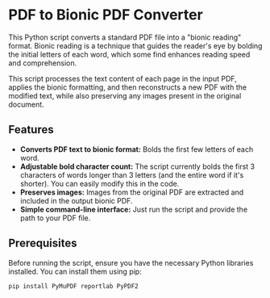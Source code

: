 # PDF to Bionic PDF Converter

This Python script converts a standard PDF file into a "bionic reading" format. Bionic reading is a technique that guides the reader's eye by bolding the initial letters of each word, which some find enhances reading speed and comprehension.

This script processes the text content of each page in the input PDF, applies the bionic formatting, and then reconstructs a new PDF with the modified text, while also preserving any images present in the original document.

## Features

* **Converts PDF text to bionic format:** Bolds the first few letters of each word.
* **Adjustable bold character count:** The script currently bolds the first 3 characters of words longer than 3 letters (and the entire word if it's shorter). You can easily modify this in the code.
* **Preserves images:** Images from the original PDF are extracted and included in the output bionic PDF.
* **Simple command-line interface:** Just run the script and provide the path to your PDF file.

## Prerequisites

Before running the script, ensure you have the necessary Python libraries installed. You can install them using pip:

```bash
pip install PyMuPDF reportlab PyPDF2
